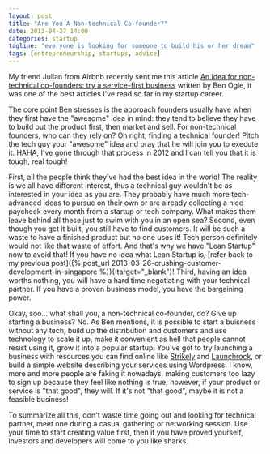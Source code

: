 ```yaml
---
layout: post
title: "Are You A Non-technical Co-founder?"
date: 2013-04-27 14:00
categories: startup
tagline: "everyone is looking for someone to build his or her dream"
tags: [entrepreneurship, startups, advice]
---
```


My friend Julian from Airbnb recently sent me this article <a href="http://benogle.com/2013/03/25/an-idea-for-non-technical-founders-service-first-business.html" target="_blank">An idea for non-technical co-founders: try a service-first business</a> written by Ben Ogle, it was one of the best articles I've read so far in my startup career.

The core point Ben stresses is the approach founders usually have when they first have the "awesome" idea in mind: they tend to believe they have to build out the product first, then market and sell. For non-technical founders, who can they rely on? Oh right, finding a technical founder! Pitch the tech guy your "awesome" idea and pray that he will join you to execute it. HAHA, I've gone through that process in 2012 and I can tell you that it is tough, real tough!

First, all the people think they've had the best idea in the world! The reality is we all have different interest, thus a technical guy wouldn't be as interested in your idea as you are. They probably have much more tech-advanced ideas to pursue on their own or are already collecting a nice paycheck every month from a startup or tech company. What makes them leave behind all these just to swim with you in an open sea? Second, even though you get it built, you still have to find customers. It will be such a waste to have a finished product but no one uses it! Tech person definitely would not like that waste of effort. And that's why we have "Lean Startup" now to avoid that! If you have no idea what Lean Startup is, [refer back to my previous post]({% post_url 2013-03-26-crushing-customer-development-in-singapore %}){:target="_blank"}! Third, having an idea worths nothing, you will have a hard time negotiating with your technical partner. If you have a proven business model, you have the bargaining power.

Okay, soo... what shall you, a non-technical co-founder, do? Give up starting a business? No. As Ben mentions, it is possible to start a buisness without any tech, build up the distribution and customers and use technology to scale it up, make it convenient as hell that people cannot resist using it, grow it into a popular startup! You've got to try launching a business with resources you can find online like <a href="https://www.strikingly.com/" target="_blank">Strikely</a> and <a href="http://launchrock.co/" target="_blank">Launchrock</a>, or build a simple website describing your services using Wordpress. I know, more and more people are faking it nowadays, making customers too lazy to sign up because they feel like nothing is true; however, if your product or service is "that good", they will. If it's not "that good", maybe it is not a feasible business!

To summarize all this, don't waste time going out and looking for technical partner, meet one during a casual gathering or networking session. Use your time to start creating value first, then if you have proved yourself, investors and developers will come to you like sharks.